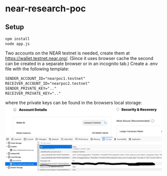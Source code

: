 # near-research-poc
## Setup
```
npm install
node app.js
```
Two accounts on the NEAR testnet is needed, create them at https://wallet.testnet.near.org/. (Since it uses browser cache the second can be created in a separate browser or in an incognito tab.)
Create a .env file with the following template:
```
SENDER_ACCOUNT_ID="nearpoc1.testnet"
RECEIVER_ACCOUNT_ID="nearpoc2.testnet"
SENDER_PRIVATE_KEY=".."
RECEIVER_PRIVATE_KEY=".."
```
where the private keys can be found in the browsers local storage:![](
https://raw.githubusercontent.com/aronbsz/near-research-poc/main/private_key_loc.png)

